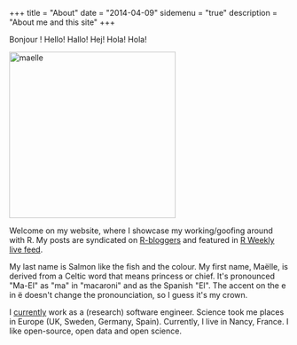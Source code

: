 +++
title = "About"
date = "2014-04-09"
sidemenu = "true"
description = "About me and this site"
+++

Bonjour ! Hello! Hallo! Hej! Hola! Hola! 

<img src="../img/barbie_office.jpg" alt="maelle" width="300">

Welcome on my website, where I showcase my working/goofing around with R. My posts are syndicated on <a href="http://www.r-bloggers.com/">R-bloggers</a> and featured in [R Weekly live feed](https://rweekly.org/live).

My last name is Salmon like the fish and the colour. My first name, Maëlle, is derived from a Celtic word that means princess or chief. It's pronounced "Ma-El" as "ma" in "macaroni" and as the Spanish "El". The accent on the e in ë doesn't change the pronounciation, so I guess it's my crown.

I [currently](http://www.masalmon.eu/bio/) work as a (research) software engineer. Science took me places in Europe (UK, Sweden, Germany, Spain). Currently, I live in Nancy, France. I like open-source, open data and open science.